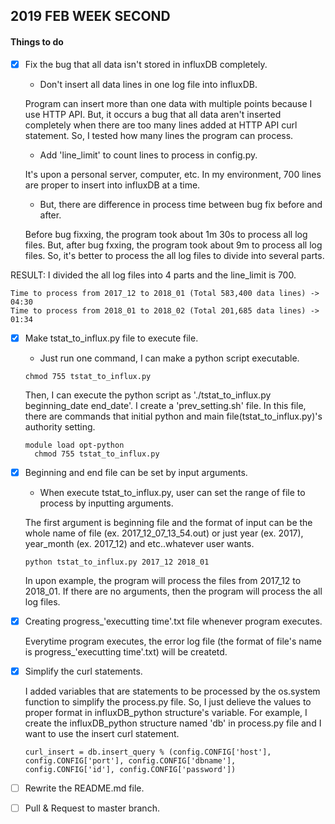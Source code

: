 ## 2019 FEB WEEK SECOND

#### Things to do

- [x] Fix the bug that all data isn't stored in influxDB completely.

	- Don't insert all data lines in one log file into influxDB.

	Program can insert more than one data with multiple points because I use HTTP API. But, it occurs a bug that all data aren't inserted completely when there are too many lines added at HTTP API curl statement. So, I tested how many lines the program can process.
	
	- Add 'line_limit' to count lines to process in config.py.

	It's upon a personal server, computer, etc. In my environment, 700 lines are proper to insert into influxDB at a time.

	- But, there are difference in process time between bug fix before and after.

	Before bug fixxing, the program took about 1m 30s to process all log files. But, after bug fxxing, the program took about 9m to process all log files. So, it's better to process the all log files to divide into several parts.

RESULT: I divided the all log files into 4 parts and the line_limit is 700.

	Time to process from 2017_12 to 2018_01 (Total 583,400 data lines) -> 04:30
	Time to process from 2018_01 to 2018_02 (Total 201,685 data lines) -> 01:34

- [x] Make tstat_to_influx.py file to execute file.

	- Just run one command, I can make a python script executable.

	<pre><code>chmod 755 tstat_to_influx.py</pre></code>

	Then, I can execute the python script as './tstat_to_influx.py beginning_date end_date'.
	I create a 'prev_setting.sh' file. In this file, there are commands that initial python and main file(tstat_to_influx.py)'s authority setting.

	<pre><code>module load opt-python
	chmod 755 tstat_to_influx.py</pre></code>

- [x] Beginning and end file can be set by input arguments.

	- When execute tstat_to_influx.py, user can set the range of file to process by inputting arguments.

	The first argument is beginning file and the format of input can be the whole name of file (ex. 2017_12_07_13_54.out) or just year (ex. 2017), year_month (ex. 2017_12) and etc..whatever user wants.

	<pre><code>python tstat_to_influx.py 2017_12 2018_01</pre></code>

	In upon example, the program will process the files from 2017_12 to 2018_01.
	If there are no arguments, then the program will process the all log files.

- [x] Creating progress_'executting time'.txt file whenever program executes.

	Everytime program executes, the error log file (the format of file's name is progress_'executting time'.txt) will be createtd.

- [x] Simplify the curl statements.

	I added variables that are statements to be processed by the os.system function to simplify the process.py file.
	So, I just delieve the values to proper format in influxDB_python structure's variable.
	For example, I create the influxDB_python structure named 'db' in process.py file and I want to use the insert curl statement.
	<pre><code>curl_insert = db.insert_query % (config.CONFIG['host'], config.CONFIG['port'], config.CONFIG['dbname'], config.CONFIG['id'], config.CONFIG['password'])</pre></code>

- [ ] Rewrite the README.md file.

- [ ] Pull & Request to master branch.
